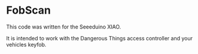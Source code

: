 # FobScan

This code was written for the Seeeduino XIAO.

It is intended to work with the Dangerous Things access controller and your vehicles keyfob.


